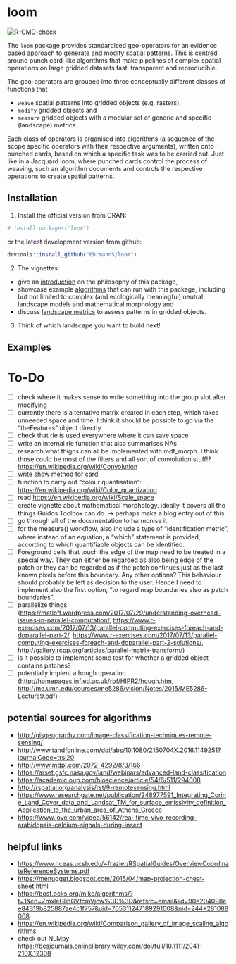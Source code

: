 
<!-- README.md is generated from README.Rmd. Please edit that file -->

# loom

<!-- badges: start -->

[![R-CMD-check](https://github.com/EhrmannS/loom/actions/workflows/R-CMD-check.yaml/badge.svg)](https://github.com/EhrmannS/loom/actions/workflows/R-CMD-check.yaml)
<!-- badges: end -->

The `loom` package provides standardised geo-operators for an evidence
based approach to generate and modify spatial patterns. This is centred
around punch card-like algorithms that make pipelines of complex spatial
operations on large gridded datasets fast, transparent and reproducible.

The geo-operators are grouped into three conceptually different classes
of functions that

- `weave` spatial patterns into gridded objects (e.g. rasters),
- `modify` gridded objects and
- `measure` gridded objects with a modular set of generic and specific
  (landscape) metrics.

Each class of operators is organised into algorithms (a sequence of the
scope specific operators with their respective arguments), written onto
punched cards, based on which a specific task was to be carried out.
Just like in a Jacquard loom, where punched cards control the process of
weaving, such an algorithm documents and controls the respective
operations to create spatial patterns.

## Installation

1)  Install the official version from CRAN:

``` r
# install.packages("loom")
```

or the latest development version from github:

``` r
devtools::install_github("EhrmannS/loom")
```

2)  The vignettes:

- give an
  [introduction](https://ehrmanns.github.io/loom/articles/loom.html) on
  the philosophy of this package,
- showcase example
  [algorithms](https://ehrmanns.github.io/landscaper/articles/usecases.html)
  that can run with this package, including but not limited to complex
  (and ecologically meaningful) neutral landscape models and
  mathematical morphology and
- discuss [landscape
  metrics](https://ehrmanns.github.io/loom/articles/landscape_metrics.html)
  to assess patterns in gridded objects.

3)  Think of which landscape you want to build next!

## Examples

# To-Do

- [ ] check where it makes sense to write something into the group slot
  after modifying
- [ ] currently there is a tentative matrix created in each step, which
  takes unneeded space and time. I think it should be possible to go via
  the “theFeatures” object directly
- [ ] check that rle is used everywhere where it can save space
- [ ] write an internal rle function that also summarises NAs
- [ ] research what thigns can all be implemented with mdf_morph. I
  think those could be most of the filters and all sort of convolution
  stuff!? <https://en.wikipedia.org/wiki/Convolution>
- [ ] write show method for card
- [ ] function to carry out “colour quantisation”:
  <https://en.wikipedia.org/wiki/Color_quantization>
- [ ] read <https://en.wikipedia.org/wiki/Scale_space>
- [ ] create vignette about mathematical morphology. ideally it covers
  all the things Guidos Toolbox can do. -\> perhaps make a blog entry
  out of this
- [ ] go through all of the documentation to harmonise it
- [ ] for the measure() workflow, also include a type of “identification
  metric”, where instead of an equation, a “which” statement is
  provided, according to which quantifiable objects can be identified.
- [ ] Foreground cells that touch the edge of the map need to be treated
  in a special way. They can either be regarded as also being edge of
  the patch or they can be regarded as if the patch continues just as
  the last known pixels before this boundary. Any other options? This
  behaviour should probably be left as decision to the user. Hence I
  need to implement also the first option, “to regard map boundaries
  also as patch boundaries”.
- [ ] parallelize things
  (<https://matloff.wordpress.com/2017/07/29/understanding-overhead-issues-in-parallel-computation/>,
  <https://www.r-exercises.com/2017/07/13/parallel-computing-exercises-foreach-and-doparallel-part-2/>,
  <https://www.r-exercises.com/2017/07/13/parallel-computing-exercises-foreach-and-doparallel-part-2-solutions/>,
  <http://gallery.rcpp.org/articles/parallel-matrix-transform/>)
- [ ] is it possible to implement some test for whether a gridded object
  contains patches?
- [ ] potentially implent a hough operation
  (<http://homepages.inf.ed.ac.uk/rbf/HIPR2/hough.htm>,
  <http://me.umn.edu/courses/me5286/vision/Notes/2015/ME5286-Lecture9.pdf>)

## potential sources for algorithms

- <http://gisgeography.com/image-classification-techniques-remote-sensing/>
- <http://www.tandfonline.com/doi/abs/10.1080/2150704X.2016.1149251?journalCode=trsl20>
- <http://www.mdpi.com/2072-4292/8/3/166>
- <https://arset.gsfc.nasa.gov/land/webinars/advanced-land-classification>
- <https://academic.oup.com/bioscience/article/54/6/511/294008>
- <http://rspatial.org/analysis/rst/9-remotesensing.html>
- <https://www.researchgate.net/publication/248977591_Integrating_Corine_Land_Cover_data_and_Landsat_TM_for_surface_emissivity_definition_Application_to_the_urban_area_of_Athens_Greece>
- <https://www.jove.com/video/56142/real-time-vivo-recording-arabidopsis-calcium-signals-during-insect>

## helpful links

- <https://www.nceas.ucsb.edu/~frazier/RSpatialGuides/OverviewCoordinateReferenceSystems.pdf>
- <https://menugget.blogspot.com/2015/04/map-projection-cheat-sheet.html>
- <https://bost.ocks.org/mike/algorithms/?t=1&cn=ZmxleGlibGVfcmVjcw%3D%3D&refsrc=email&iid=90e204098ee84319b825887ae4c1f757&uid=765311247189291008&nid=244+281088008>
- <https://en.wikipedia.org/wiki/Comparison_gallery_of_image_scaling_algorithms>
- check out NLMpy
  <https://besjournals.onlinelibrary.wiley.com/doi/full/10.1111/2041-210X.12308>
